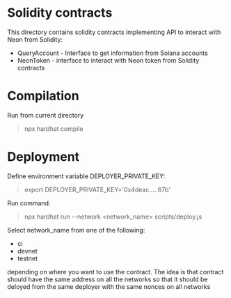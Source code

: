 # Solidity contracts


This directory contains solidity contracts implementing API to interact with Neon from Solidity:

- QueryAccount - Interface to get information from Solana accounts
- NeonToken - interface to interact with Neon token from Solidity contracts

# Compilation

Run from current directory
> npx hardhat compile

# Deployment

Define environment variable DEPLOYER_PRIVATE_KEY:
> export DEPLOYER_PRIVATE_KEY='0x4deac.....67b'

Run command:
> npx hardhat run --network <network_name> scripts/deploy.js

Select network_name from one of the following:
- ci
- devnet
- testnet

depending on where you want to use the contract. The idea is that contract should have the same address on all the networks so that it should be deloyed from the same deployer with the same nonces on all networks 
